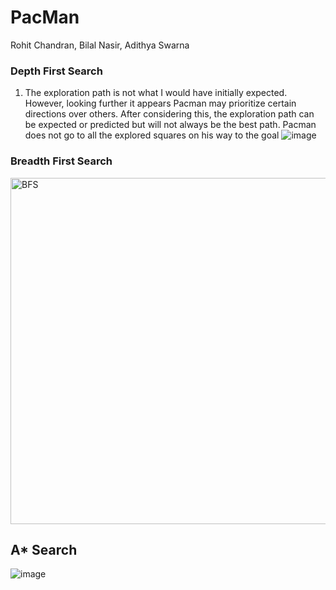 # PacMan

Rohit Chandran,
Bilal Nasir,
Adithya Swarna

### Depth First Search
1. The exploration path is not what I would have initially expected. However, looking further it appears Pacman may prioritize certain directions over others. After considering this, the exploration path can be expected or predicted but will not always be the best path. Pacman does not go to all the explored squares on his way to the goal
![image](https://github.com/rchandran7/PacMan/assets/77090910/ee6b0a62-4ae5-4c35-a628-5a4c0d50db6b)

### Breadth First Search
<img width="554" alt="BFS" src="https://github.com/rchandran7/PacMan/assets/95551739/8bf779a6-d67f-47b8-b5ad-1d7945ca6e8b">


## A* Search
![image](https://github.com/rchandran7/PacMan/assets/77090910/8cb7d14a-a29b-400e-bdcd-4fa52964d337)
